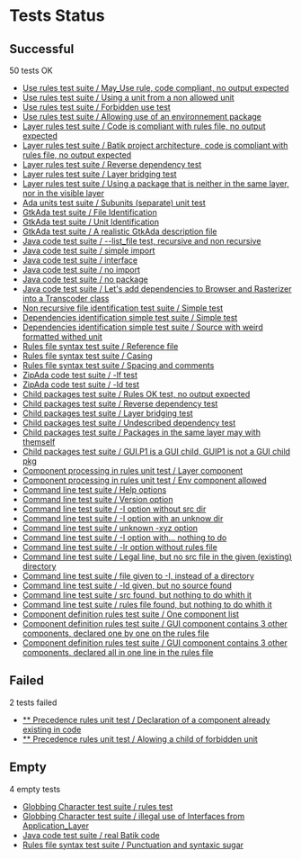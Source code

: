 # Tests Status

## Successful

   50 tests OK

   - [Use rules test suite / May_Use rule, code compliant, no output expected]()
   - [Use rules test suite / Using a unit from a non allowed unit]()
   - [Use rules test suite / Forbidden use test]()
   - [Use rules test suite / Allowing use of an environnement package]()
   - [Layer rules test suite / Code is compliant with rules file, no output expected]()
   - [Layer rules test suite / Batik project architecture, code is compliant with rules file, no output expected]()
   - [Layer rules test suite / Reverse dependency test]()
   - [Layer rules test suite / Layer bridging test]()
   - [Layer rules test suite / Using a package that is neither in the same layer, nor in the visible layer]()
   - [Ada units test suite / Subunits (separate) unit test]()
   - [GtkAda test suite / File Identification]()
   - [GtkAda test suite / Unit Identification]()
   - [GtkAda test suite / A realistic GtkAda description file]()
   - [Java code test suite / --list_file test, recursive and non recursive]()
   - [Java code test suite / simple import]()
   - [Java code test suite / interface]()
   - [Java code test suite / no import]()
   - [Java code test suite / no package]()
   - [Java code test suite / Let's add dependencies to Browser and Rasterizer into a Transcoder class]()
   - [Non recursive file identification test suite / Simple test]()
   - [Dependencies identification simple test suite / Simple test]()
   - [Dependencies identification simple test suite / Source with weird formatted withed unit]()
   - [Rules file syntax test suite / Reference file]()
   - [Rules file syntax test suite / Casing]()
   - [Rules file syntax test suite / Spacing and comments]()
   - [ZipAda code test suite / -lf test]()
   - [ZipAda code test suite / -ld test]()
   - [Child packages test suite / Rules OK test, no output expected]()
   - [Child packages test suite / Reverse dependency test]()
   - [Child packages test suite / Layer bridging test]()
   - [Child packages test suite / Undescribed dependency test]()
   - [Child packages test suite / Packages in the same layer may with themself]()
   - [Child packages test suite / GUI.P1 is a GUI child, GUIP1 is not a GUI child pkg]()
   - [Component processing in rules unit test / Layer component]()
   - [Component processing in rules unit test / Env component allowed]()
   - [Command line test suite / Help options]()
   - [Command line test suite / Version option]()
   - [Command line test suite / -I option without src dir]()
   - [Command line test suite / -I option with an unknow dir]()
   - [Command line test suite / unknown -xyz option]()
   - [Command line test suite / -I option with... nothing to do]()
   - [Command line test suite / -lr option without rules file]()
   - [Command line test suite / Legal line, but no src file in the given (existing) directory]()
   - [Command line test suite / file given to -I, instead of a directory]()
   - [Command line test suite / -ld given, but no source found]()
   - [Command line test suite / src found, but nothing to do whith it]()
   - [Command line test suite / rules file found, but nothing to do whith it]()
   - [Component definition rules test suite / One component list]()
   - [Component definition rules test suite / GUI component contains 3 other components, declared one by one on the rules file]()
   - [Component definition rules test suite / GUI component contains 3 other components, declared all in one line in the rules file]()

## Failed

   2 tests failed

   - [** Precedence rules unit test / Declaration of a component already existing in code]()
   - [** Precedence rules unit test / Alowing a child of forbidden unit]()

## Empty

   4 empty tests

   - [Globbing Character test suite / rules test]()
   - [Globbing Character test suite / illegal use of Interfaces from Application_Layer]()
   - [Java code test suite / real Batik code]()
   - [Rules file syntax test suite / Punctuation and syntaxic sugar]()
